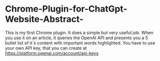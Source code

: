 # Chrome-Plugin-for-ChatGpt-Website-Abstract-
This is my first Chrome plugin. It does a simple but very useful job. When you use it on an article, it queries the OpenAI API and presents you a 5 bullet list of it´s content with important words highlighted. You have to use your own API key, that you can create at https://platform.openai.com/account/api-keys
